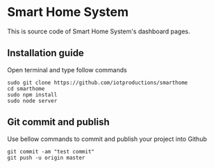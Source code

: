 # Smart Home System

This is source code of Smart Home System's dashboard pages. 

## Installation guide
Open terminal and type follow commands 
```
sudo git clone https://github.com/iotproductions/smarthome
cd smarthome
sudo npm install
sudo node server
```
## Git commit and publish
Use bellow commands to commit and publish your project into Github
```
git commit -am "test commit"
git push -u origin master
```
